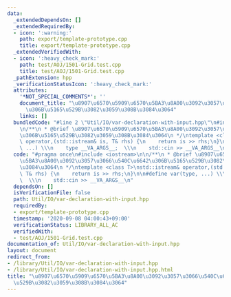 ```yaml
---
data:
  _extendedDependsOn: []
  _extendedRequiredBy:
  - icon: ':warning:'
    path: export/template-prototype.cpp
    title: export/template-prototype.cpp
  _extendedVerifiedWith:
  - icon: ':heavy_check_mark:'
    path: test/AOJ/1501-Grid.test.cpp
    title: test/AOJ/1501-Grid.test.cpp
  _pathExtension: hpp
  _verificationStatusIcon: ':heavy_check_mark:'
  attributes:
    '*NOT_SPECIAL_COMMENTS*': ''
    document_title: "\u8907\u6570\u5909\u6570\u5BA3\u8A00\u3092\u3057\u3066\u540C\u6642\
      \u306B\u5165\u529B\u3082\u3059\u308B\u3084\u3064"
    links: []
  bundledCode: "#line 2 \"Util/IO/var-declaration-with-input.hpp\"\n#include <iostream>\n\
    \n/**\n * @brief \u8907\u6570\u5909\u6570\u5BA3\u8A00\u3092\u3057\u3066\u540C\u6642\
    \u306B\u5165\u529B\u3082\u3059\u308B\u3084\u3064\n */\ntemplate <class T>\nstd::istream&\
    \ operator,(std::istream& is, T& rhs) {\n    return is >> rhs;\n}\n\n#define var(type,\
    \ ...) \\\n    type __VA_ARGS__;  \\\n    std::cin >> __VA_ARGS__\n"
  code: "#pragma once\n#include <iostream>\n\n/**\n * @brief \u8907\u6570\u5909\u6570\
    \u5BA3\u8A00\u3092\u3057\u3066\u540C\u6642\u306B\u5165\u529B\u3082\u3059\u308B\
    \u3084\u3064\n */\ntemplate <class T>\nstd::istream& operator,(std::istream& is,\
    \ T& rhs) {\n    return is >> rhs;\n}\n\n#define var(type, ...) \\\n    type __VA_ARGS__;\
    \  \\\n    std::cin >> __VA_ARGS__\n"
  dependsOn: []
  isVerificationFile: false
  path: Util/IO/var-declaration-with-input.hpp
  requiredBy:
  - export/template-prototype.cpp
  timestamp: '2020-09-08 04:00:43+09:00'
  verificationStatus: LIBRARY_ALL_AC
  verifiedWith:
  - test/AOJ/1501-Grid.test.cpp
documentation_of: Util/IO/var-declaration-with-input.hpp
layout: document
redirect_from:
- /library/Util/IO/var-declaration-with-input.hpp
- /library/Util/IO/var-declaration-with-input.hpp.html
title: "\u8907\u6570\u5909\u6570\u5BA3\u8A00\u3092\u3057\u3066\u540C\u6642\u306B\u5165\
  \u529B\u3082\u3059\u308B\u3084\u3064"
---
```

